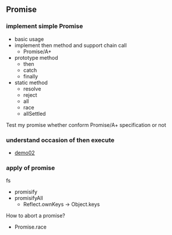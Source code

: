 ## Promise

### implement simple Promise

* basic usage
* implement then method and support chain call
  * Promise/A+
* prototype method
  * then
  * catch
  * finally
* static method
  * resolve
  * reject
  * all
  * race
  * allSettled

Test my promise whether conform Promise/A+ specification or not

### understand occasion of then execute

* [demo02](https://github.com/wangkaiwd/node-core/blob/b54a7dc560dbc4c800d282e9da8d06e9ed46d8b3/02.event-loop-browser/demo02.js)

### apply of promise

fs

* promisify
* promisifyAll
  * Reflect.ownKeys -> Object.keys

How to abort a promise?

* Promise.race